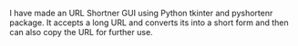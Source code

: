 I have made an URL Shortner GUI using Python tkinter and pyshortenr package. It accepts a long URL and converts its into a short form and then can also copy the URL for further use.
